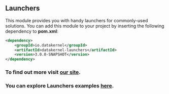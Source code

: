 ## Launchers

This module provides you with handy launchers for commonly-used solutions.
You can add this module to your project by inserting the following dependency to **pom.xml**:
```xml
<dependency>
    <groupId>io.datakernel</groupId>
    <artifactId>datakernel-launchers</artifactId>
    <version>3.0.0-SNAPSHOT</version>
</dependency>
```

### To find out more visit [our site](https://datakernel.io/docs/components/core/launchers.html).
### You can explore Launchers examples [here](https://github.com/softindex/datakernel/tree/master/examples/launchers).
